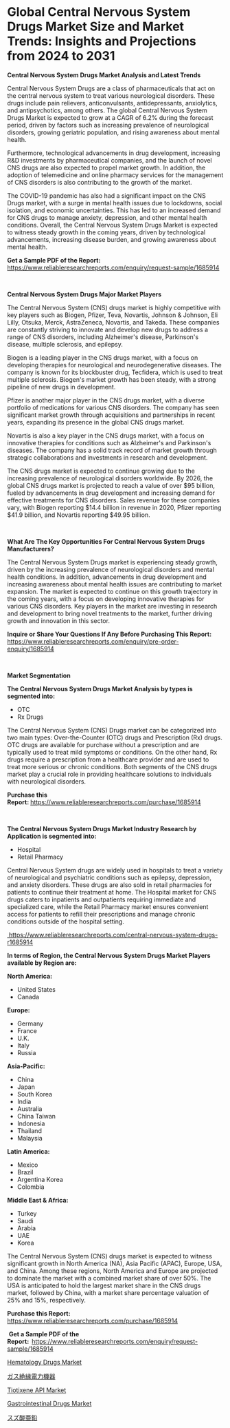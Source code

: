 <p><h1>Global Central Nervous System Drugs Market Size and Market Trends: Insights and Projections from 2024 to 2031</h1></p><p><strong>Central Nervous System Drugs Market Analysis and Latest Trends</strong></p>
<p><p>Central Nervous System Drugs are a class of pharmaceuticals that act on the central nervous system to treat various neurological disorders. These drugs include pain relievers, anticonvulsants, antidepressants, anxiolytics, and antipsychotics, among others. The global Central Nervous System Drugs Market is expected to grow at a CAGR of 6.2% during the forecast period, driven by factors such as increasing prevalence of neurological disorders, growing geriatric population, and rising awareness about mental health.</p><p>Furthermore, technological advancements in drug development, increasing R&D investments by pharmaceutical companies, and the launch of novel CNS drugs are also expected to propel market growth. In addition, the adoption of telemedicine and online pharmacy services for the management of CNS disorders is also contributing to the growth of the market.</p><p>The COVID-19 pandemic has also had a significant impact on the CNS Drugs market, with a surge in mental health issues due to lockdowns, social isolation, and economic uncertainties. This has led to an increased demand for CNS drugs to manage anxiety, depression, and other mental health conditions. Overall, the Central Nervous System Drugs Market is expected to witness steady growth in the coming years, driven by technological advancements, increasing disease burden, and growing awareness about mental health.</p></p>
<p><strong>Get a Sample PDF of the Report:&nbsp;</strong> <a href="https://www.reliableresearchreports.com/enquiry/request-sample/1685914">https://www.reliableresearchreports.com/enquiry/request-sample/1685914</a></p>
<p>&nbsp;</p>
<p><strong>Central Nervous System Drugs Major Market Players</strong></p>
<p><p>The Central Nervous System (CNS) drugs market is highly competitive with key players such as Biogen, Pfizer, Teva, Novartis, Johnson & Johnson, Eli Lilly, Otsuka, Merck, AstraZeneca, Novartis, and Takeda. These companies are constantly striving to innovate and develop new drugs to address a range of CNS disorders, including Alzheimer's disease, Parkinson's disease, multiple sclerosis, and epilepsy.</p><p>Biogen is a leading player in the CNS drugs market, with a focus on developing therapies for neurological and neurodegenerative diseases. The company is known for its blockbuster drug, Tecfidera, which is used to treat multiple sclerosis. Biogen's market growth has been steady, with a strong pipeline of new drugs in development.</p><p>Pfizer is another major player in the CNS drugs market, with a diverse portfolio of medications for various CNS disorders. The company has seen significant market growth through acquisitions and partnerships in recent years, expanding its presence in the global CNS drugs market.</p><p>Novartis is also a key player in the CNS drugs market, with a focus on innovative therapies for conditions such as Alzheimer's and Parkinson's diseases. The company has a solid track record of market growth through strategic collaborations and investments in research and development.</p><p>The CNS drugs market is expected to continue growing due to the increasing prevalence of neurological disorders worldwide. By 2026, the global CNS drugs market is projected to reach a value of over $95 billion, fueled by advancements in drug development and increasing demand for effective treatments for CNS disorders. Sales revenue for these companies vary, with Biogen reporting $14.4 billion in revenue in 2020, Pfizer reporting $41.9 billion, and Novartis reporting $49.95 billion.</p></p>
<p>&nbsp;</p>
<p><strong>What Are The Key Opportunities For Central Nervous System Drugs Manufacturers?</strong></p>
<p><p>The Central Nervous System Drugs market is experiencing steady growth, driven by the increasing prevalence of neurological disorders and mental health conditions. In addition, advancements in drug development and increasing awareness about mental health issues are contributing to market expansion. The market is expected to continue on this growth trajectory in the coming years, with a focus on developing innovative therapies for various CNS disorders. Key players in the market are investing in research and development to bring novel treatments to the market, further driving growth and innovation in this sector.</p></p>
<p><strong>Inquire or Share Your Questions If Any Before Purchasing This Report:</strong> <a href="https://www.reliableresearchreports.com/enquiry/pre-order-enquiry/1685914">https://www.reliableresearchreports.com/enquiry/pre-order-enquiry/1685914</a></p>
<p>&nbsp;</p>
<p><strong>Market Segmentation</strong></p>
<p><strong>The Central Nervous System Drugs Market Analysis by types is segmented into:</strong></p>
<p><ul><li>OTC</li><li>Rx Drugs</li></ul></p>
<p><p>The Central Nervous System (CNS) Drugs market can be categorized into two main types: Over-the-Counter (OTC) drugs and Prescription (Rx) drugs. OTC drugs are available for purchase without a prescription and are typically used to treat mild symptoms or conditions. On the other hand, Rx drugs require a prescription from a healthcare provider and are used to treat more serious or chronic conditions. Both segments of the CNS drugs market play a crucial role in providing healthcare solutions to individuals with neurological disorders.</p></p>
<p><strong>Purchase this Report:&nbsp;</strong><a href="https://www.reliableresearchreports.com/purchase/1685914">https://www.reliableresearchreports.com/purchase/1685914</a></p>
<p>&nbsp;</p>
<p><strong>The Central Nervous System Drugs Market Industry Research by Application is segmented into:</strong></p>
<p><ul><li>Hospital</li><li>Retail Pharmacy</li></ul></p>
<p><p>Central Nervous System drugs are widely used in hospitals to treat a variety of neurological and psychiatric conditions such as epilepsy, depression, and anxiety disorders. These drugs are also sold in retail pharmacies for patients to continue their treatment at home. The Hospital market for CNS drugs caters to inpatients and outpatients requiring immediate and specialized care, while the Retail Pharmacy market ensures convenient access for patients to refill their prescriptions and manage chronic conditions outside of the hospital setting.</p></p>
<p><a href="https://www.reliableresearchreports.com/central-nervous-system-drugs-r1685914">&nbsp;https://www.reliableresearchreports.com/central-nervous-system-drugs-r1685914</a></p>
<p><strong>In terms of Region, the Central Nervous System Drugs Market Players available by Region are:</strong></p>
<p>
    <p> <strong> North America: </strong>
        <ul>
            <li>United States</li>
            <li>Canada</li>
        </ul>
        </p> 
    <p> <strong> Europe: </strong>
        <ul>
            <li>Germany</li>
            <li>France</li>
            <li>U.K.</li>
            <li>Italy</li>
            <li>Russia</li>
        </ul>
        </p> 
    <p> <strong> Asia-Pacific: </strong>
        <ul>
            <li>China</li>
            <li>Japan</li>
            <li>South Korea</li>
            <li>India</li>
            <li>Australia</li>
            <li>China Taiwan</li>
            <li>Indonesia</li>
            <li>Thailand</li>
            <li>Malaysia</li>
        </ul>
        </p> 
    <p> <strong> Latin America: </strong>
        <ul>
            <li>Mexico</li>
            <li>Brazil</li>
            <li>Argentina Korea</li>
            <li>Colombia</li>
        </ul>
        </p> 
    <p> <strong> Middle East & Africa: </strong>
        <ul>
            <li>Turkey</li>
            <li>Saudi</li>
            <li>Arabia</li>
            <li>UAE</li>
            <li>Korea</li>
        </ul>
    </p>
    </p>
<p><p>The Central Nervous System (CNS) drugs market is expected to witness significant growth in North America (NA), Asia Pacific (APAC), Europe, USA, and China. Among these regions, North America and Europe are projected to dominate the market with a combined market share of over 50%. The USA is anticipated to hold the largest market share in the CNS drugs market, followed by China, with a market share percentage valuation of 25% and 15%, respectively.</p></p>
<p><strong>Purchase this Report: </strong><a href="https://www.reliableresearchreports.com/purchase/1685914">https://www.reliableresearchreports.com/purchase/1685914</a></p>
<p>&nbsp;<strong>Get a Sample PDF of the Report:&nbsp;&nbsp;</strong><a href="https://www.reliableresearchreports.com/enquiry/request-sample/1685914">https://www.reliableresearchreports.com/enquiry/request-sample/1685914</a></p>
<p><strong></strong></p>
<p><p><a href="https://github.com/ruddyyedelwadw/Market-Research-Report-List-2/blob/main/hematology-drugs-market.md">Hematology Drugs Market</a></p><p><a href="https://github.com/leigh4852023/Market-Research-Report-List-1/blob/main/542087258215.md">ガス絶縁電力機器</a></p><p><a href="https://issuu.com/reportprime-2/docs/tiotixene-api-market-size-2030.pptx">Tiotixene API Market</a></p><p><a href="https://github.com/jaidynmorantestelletmjzya/Market-Research-Report-List-2/blob/main/gastrointestinal-drugs-market.md">Gastrointestinal Drugs Market</a></p><p><a href="https://medium.com/@chloekessler01/%E4%BA%9C%E9%89%9B%E3%82%B9%E3%82%BF%E3%83%B3%E9%85%B8%E5%A1%A9%E5%B8%82%E5%A0%B4-2031%E5%B9%B4%E3%81%BE%E3%81%A7%E3%81%AE%E6%88%90%E5%8A%9F%E3%81%99%E3%82%8B%E3%83%93%E3%82%B8%E3%83%8D%E3%82%B9%E6%88%A6%E7%95%A5%E3%81%AE%E9%8D%B5-8f9a7f3466ff">スズ酸亜鉛</a></p></p>